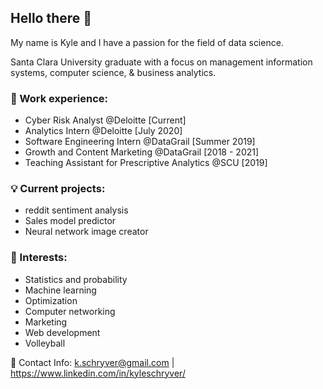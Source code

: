 ## **Hello there 🌊**

My name is Kyle and I have a passion for the field of data science.

Santa Clara University graduate with a focus on management information systems, computer science, & business analytics.

### 👔 Work experience:

* Cyber Risk Analyst @Deloitte [Current]
* Analytics Intern @Deloitte [July 2020]
* Software Engineering Intern @DataGrail [Summer 2019]
* Growth and Content Marketing @DataGrail [2018 - 2021]
* Teaching Assistant for Prescriptive Analytics @SCU [2019]

### 💡 Current projects:
* reddit sentiment analysis
* Sales model predictor
* Neural network image creator

### 🏐 Interests:

* Statistics and probability
* Machine learning
* Optimization
* Computer networking
* Marketing
* Web development
* Volleyball

📇 Contact Info: k.schryver@gmail.com | https://www.linkedin.com/in/kyleschryver/
